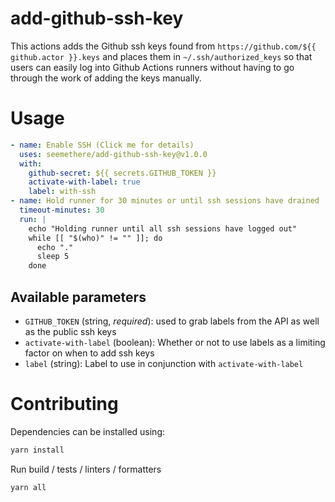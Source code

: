 # add-github-ssh-key

This actions adds the Github ssh keys found from `https://github.com/${{ github.actor }}.keys` and places them in `~/.ssh/authorized_keys` so that users can easily log into
Github Actions runners without having to go through the work of adding the keys manually.

# Usage

```yaml
- name: Enable SSH (Click me for details)
  uses: seemethere/add-github-ssh-key@v1.0.0
  with:
    github-secret: ${{ secrets.GITHUB_TOKEN }}
    activate-with-label: true
    label: with-ssh
- name: Hold runner for 30 minutes or until ssh sessions have drained
  timeout-minutes: 30
  run: |
    echo "Holding runner until all ssh sessions have logged out"
    while [[ "$(who)" != "" ]]; do
      echo "."
      sleep 5
    done
```

## Available parameters

- `GITHUB_TOKEN` (string, _required_): used to grab labels from the API as well as the public ssh keys
- `activate-with-label` (boolean): Whether or not to use labels as a limiting factor on when to add ssh keys
- `label` (string): Label to use in conjunction with `activate-with-label`

# Contributing

Dependencies can be installed using:

```bash
yarn install
```

Run build / tests / linters / formatters

```bash
yarn all
```
